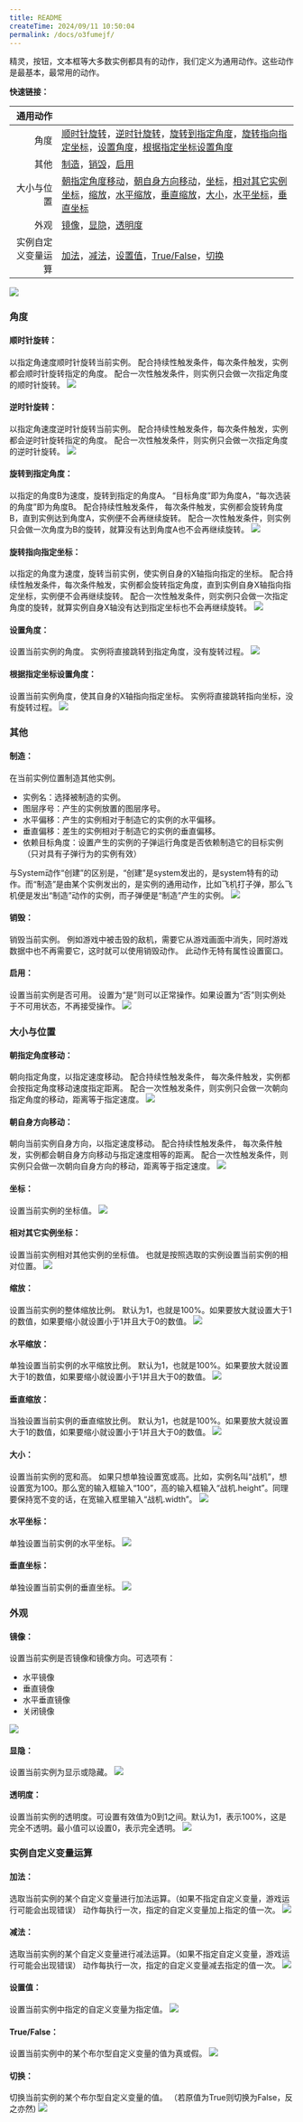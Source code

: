 ```yaml
---
title: README
createTime: 2024/09/11 10:50:04
permalink: /docs/o3fumejf/
---
```

精灵，按钮，文本框等大多数实例都具有的动作，我们定义为通用动作。这些动作是最基本，最常用的动作。

**快速链接：**

|通用动作||
|-----:|:-----|
|角度|[顺时针旋转](#顺时针旋转：)，[逆时针旋转](#逆时针旋转：)，[旋转到指定角度](#旋转到指定角度：)，[旋转指向指定坐标](#旋转指向指定坐标：)，[设置角度](#设置角度：)，[根据指定坐标设置角度](#根据指定坐标设置角度：)|
|其他|[制造](#制造：)，[销毁](#销毁：)，[启用](#启用：)|
|大小与位置|[朝指定角度移动](#朝指定角度移动：)，[朝自身方向移动](#朝自身方向移动：)，[坐标](#坐标：)，[相对其它实例坐标](#相对其它实例坐标：)，[缩放](#缩放：)，[水平缩放](#水平缩放：)，[垂直缩放](#垂直缩放：)，[大小](#大小：)，[水平坐标](#水平坐标：)，[垂直坐标](#垂直坐标：)|
|外观|[镜像](#镜像：)，[显隐](#显隐：)，[透明度](#透明度：)|
|实例自定义变量运算|[加法](#加法：)，[减法](#减法：)，[设置值](#设置值：)，[True/False](#True/False：)，[切换](#切换：)|
![](563b1cf233ba5.png)
### 角度
#### 顺时针旋转：
以指定角速度顺时针旋转当前实例。
配合持续性触发条件，每次条件触发，实例都会顺时针旋转指定的角度。
配合一次性触发条件，则实例只会做一次指定角度的顺时针旋转。
![](563b1d1c55ac7.png)
#### 逆时针旋转：
以指定角速度逆时针旋转当前实例。
配合持续性触发条件，每次条件触发，实例都会逆时针旋转指定的角度。
配合一次性触发条件，则实例只会做一次指定角度的逆时针旋转。
![](563b1d052d353.png)
#### 旋转到指定角度：
以指定的角度B为速度，旋转到指定的角度A。
“目标角度”即为角度A，“每次选装的角度”即为角度B。
配合持续性触发条件， 每次条件触发，实例都会旋转角度B，直到实例达到角度A，实例便不会再继续旋转。
配合一次性触发条件，则实例只会做一次角度为B的旋转，就算没有达到角度A也不会再继续旋转。
![](563b1d2d490f9.png)
#### 旋转指向指定坐标：
以指定的角度为速度，旋转当前实例，使实例自身的X轴指向指定的坐标。
配合持续性触发条件，每次条件触发，实例都会旋转指定角度，直到实例自身X轴指向指定坐标，实例便不会再继续旋转。
配合一次性触发条件，则实例只会做一次指定角度的旋转，就算实例自身X轴没有达到指定坐标也不会再继续旋转。
![](563b1d2d6297e.png)
#### 设置角度：
设置当前实例的角度。
实例将直接跳转到指定角度，没有旋转过程。
![](563b1d05770b9.png)
#### 根据指定坐标设置角度：
设置当前实例角度，使其自身的X轴指向指定坐标。
实例将直接跳转指向坐标，没有旋转过程。
![](563b1cf302379.png)
### 其他
#### 制造：
在当前实例位置制造其他实例。
 - 实例名：选择被制造的实例。
 - 图层序号：产生的实例放置的图层序号。
 - 水平偏移：产生的实例相对于制造它的实例的水平偏移。
 - 垂直偏移：差生的实例相对于制造它的实例的垂直偏移。
 - 依赖目标角度：设置产生的实例的子弹运行角度是否依赖制造它的目标实例（只对具有子弹行为的实例有效）

与System动作“创建”的区别是，“创建”是system发出的，是system特有的动作。而“制造”是由某个实例发出的，是实例的通用动作，比如飞机打子弹，那么飞机便是发出“制造”动作的实例，而子弹便是“制造”产生的实例。
![](565bfb650d83c.png)
#### 销毁：
销毁当前实例。
例如游戏中被击毁的敌机，需要它从游戏画面中消失，同时游戏数据中也不再需要它，这时就可以使用销毁动作。
此动作无特有属性设置窗口。
#### 启用：
设置当前实例是否可用。
设置为“是”则可以正常操作。如果设置为“否”则实例处于不可用状态，不再接受操作。
![](563b1d05377b4.png)
### 大小与位置
#### 朝指定角度移动：
朝向指定角度，以指定速度移动。
配合持续性触发条件， 每次条件触发，实例都会按指定角度移动速度指定距离。
配合一次性触发条件，则实例只会做一次朝向指定角度的移动，距离等于指定速度。
![](563b1cf263eed.png)
#### 朝自身方向移动：
朝向当前实例自身方向，以指定速度移动。
配合持续性触发条件， 每次条件触发，实例都会朝自身方向移动与指定速度相等的距离。
配合一次性触发条件，则实例只会做一次朝向自身方向的移动，距离等于指定速度。
![](563b1cf287599.png)
#### 坐标：
设置当前实例的坐标值。
![](563b1d2d854d0.png)
#### 相对其它实例坐标：
设置当前实例相对其他实例的坐标值。
也就是按照选取的实例设置当前实例的相对位置。
![](563b1d2d2f360.png)
#### 缩放：
设置当前实例的整体缩放比例。
默认为1，也就是100%。如果要放大就设置大于1的数值，如果要缩小就设置小于1并且大于0的数值。
![](563b1d1c63d81.png)
#### 水平缩放：
单独设置当前实例的水平缩放比例。
默认为1，也就是100%。如果要放大就设置大于1的数值，如果要缩小就设置小于1并且大于0的数值。
![](563b1d1c39a60.png)
#### 垂直缩放：
当独设置当前实例的垂直缩放比例。
默认为1，也就是100%。如果要放大就设置大于1的数值，如果要缩小就设置小于1并且大于0的数值。
![](563b1cf293e6f.png)
#### 大小：
设置当前实例的宽和高。
如果只想单独设置宽或高。比如，实例名叫“战机”，想设置宽为100。那么宽的输入框输入“100”，高的输入框输入“战机.height”。同理要保持宽不变的话，在宽输入框里输入“战机.width”。
![](563b1cf2d02e2.png)
#### 水平坐标：
单独设置当前实例的水平坐标。
![](563b1d1c454db.png)
#### 垂直坐标：
单独设置当前实例的垂直坐标。
![](563b1cf2b2cc0.png)
### 外观
#### 镜像：
设置当前实例是否镜像和镜像方向。可选项有：
 - 水平镜像
 - 垂直镜像
 - 水平垂直镜像
 - 关闭镜像

![](563b1d051422b.png)
#### 显隐：
设置当前实例为显示或隐藏。
![](563b1d1c96119.png)
#### 透明度：
设置当前实例的透明度。可设置有效值为0到1之间。默认为1，表示100%，这是完全不透明。最小值可以设置0，表示完全透明。
![](563b1d1c8072b.png)
### 实例自定义变量运算
#### 加法：
选取当前实例的某个自定义变量进行加法运算。（如果不指定自定义变量，游戏运行可能会出现错误）
动作每执行一次，指定的自定义变量加上指定的值一次。
![](563b1d04e02e2.png)
#### 减法：
选取当前实例的某个自定义变量进行减法运算。（如果不指定自定义变量，游戏运行可能会出现错误）
动作每执行一次，指定的自定义变量减去指定的值一次。
![](563b1d04ea7ba.png)
#### 设置值：
设置当前实例中指定的自定义变量为指定值。
![](563b1d1c21e12.png)
#### True/False：
设置当前实例中的某个布尔型自定义变量的值为真或假。
![](563b1cf252ee7.png)
#### 切换：
切换当前实例的某个布尔型自定义变量的值。
（若原值为True则切换为False，反之亦然)
![](563b1d0552f2a.png)
